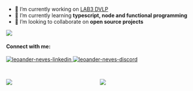 - 🔭 I’m currently working on [LAB3 DVLP](https://www.linkedin.com/company/lab3-dvlp/)
- 🌱 I’m currently learning **typescript, node and functional programming**
- 🤝 I’m looking to collaborate on **open source projects**

<p>
  <a href="https://skillicons.dev">
    <img src="https://skillicons.dev/icons?i=js,ts,nodejs,nestjs,git,gitlab,mysql,bash,docker,jest,postman&theme=light" />
  </a>
  <h4>Connect with me:</h4>
  <a href="https://linkedin.com/in/leoander-neves" target="blank">
    <img src="https://skillicons.dev/icons?i=linkedin" alt="leoander-neves-linkedin" />
  </a>
  <a href="https://discord.gg/Leoander#0440" target="blank">
    <img src="https://skillicons.dev/icons?i=discord" alt="leoander-neves-discord" />
  </a>
</p>

<br>
 
<p align="center">
  <a href="https://github-readme-stats.vercel.app">
    <img align="left" src="https://github-readme-stats.vercel.app/api?username=leoander01&show_icons=true&theme=tokyonight" />
    <img align="rigt" src="https://github-readme-stats.vercel.app/api/top-langs/?username=leoander01&layout=compact&theme=tokyonight" />
  </a>
</p>

